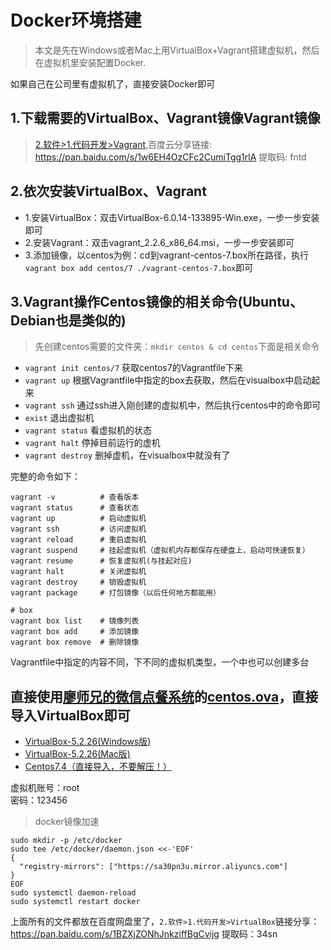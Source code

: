 # Docker环境搭建

> 本文是先在Windows或者Mac上用VirtualBox+Vagrant搭建虚拟机，然后在虚拟机里安装配置Docker.

如果自己在公司里有虚拟机了，直接安装Docker即可

## 1.下载需要的VirtualBox、Vagrant镜像Vagrant镜像

> [2.软件>1.代码开发>Vagrant](https://pan.baidu.com/disk/home?#/all?vmode=list&path=%2F2.软件%2F1.代码开发%2FVagrant),百度云分享链接: https://pan.baidu.com/s/1w6EH4OzCFc2CumiTgg1rlA 提取码: fntd 

## 2.依次安装VirtualBox、Vagrant
+ 1.安装VirtualBox：双击VirtualBox-6.0.14-133895-Win.exe，一步一步安装即可
+ 2.安装Vagrant：双击vagrant_2.2.6_x86_64.msi，一步一步安装即可
+ 3.添加镜像，以centos为例：cd到vagrant-centos-7.box所在路径，执行`vagrant box add centos/7 ./vagrant-centos-7.box`即可

## 3.Vagrant操作Centos镜像的相关命令(Ubuntu、Debian也是类似的)
>  先创建centos需要的文件夹：`mkdir centos & cd centos`下面是相关命令
+ `vagrant init centos/7` 获取centos7的Vagrantfile下来
+ `vagrant up`  根据Vagrantfile中指定的box去获取，然后在visualbox中启动起来
+ `vagrant ssh` 通过ssh进入刚创建的虚拟机中，然后执行centos中的命令即可
+ `exist` 退出虚拟机
+ `vagrant status` 看虚拟机的状态
+ `vagrant halt` 停掉目前运行的虚机
+ `vagrant destroy` 删掉虚机，在visualbox中就没有了

完整的命令如下：
```shell
vagrant -v          # 查看版本
vagrant status      # 查看状态
vagrant up          # 启动虚拟机
vagrant ssh         # 访问虚拟机
vagrant reload      # 重启虚拟机
vagrant suspend     # 挂起虚拟机（虚拟机内存都保存在硬盘上，启动可快速恢复）
vagrant resume      # 恢复虚拟机(与挂起对应)
vagrant halt        # 关闭虚拟机
vagrant destroy     # 销毁虚拟机
vagrant package     # 打包镜像（以后任何地方都能用）

# box
vagrant box list    # 镜像列表
vagrant box add     # 添加镜像
vagrant box remove  # 删除镜像
```

Vagrantfile中指定的内容不同，下不同的虚拟机类型，一个中也可以创建多台


## 直接使用[廖师兄的微信点餐系统](https://coding.imooc.com/down/187.html)的[centos.ova](https://git.imooc.com/coding-187/doc/src/master/虚拟机下载.md)，直接导入VirtualBox即可

* [VirtualBox-5.2.26(Windows版)](https://file.mukewang.com/shizhan/file/117/VirtualBox-5.2.26-128414-Win.exe)
* [VirtualBox-5.2.26(Mac版)](https://file.mukewang.com/shizhan/file/117/VirtualBox-5.2.26-128414-OSX.dmg)
* [Centos7.4（直接导入，不要解压！）](https://file.mukewang.com/shizhan/file/187/centos7.4-d886.ova)

虚拟机账号：root   
密码：123456


> docker镜像加速

```shell
sudo mkdir -p /etc/docker
sudo tee /etc/docker/daemon.json <<-'EOF'
{
  "registry-mirrors": ["https://sa30pn3u.mirror.aliyuncs.com"]
}
EOF
sudo systemctl daemon-reload
sudo systemctl restart docker
```

上面所有的文件都放在百度网盘里了，`2.软件>1.代码开发>VirtualBox`链接分享：https://pan.baidu.com/s/1BZXjZONhJnkziffBgCvijg  提取码：34sn